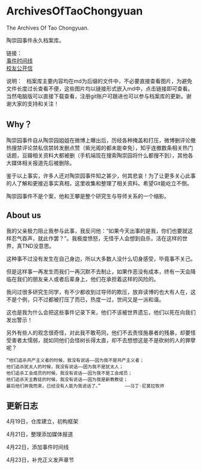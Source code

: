 # ArchivesOfTaoChongyuan
The Archives Of Tao Chongyuan. 

陶崇园事件永久档案库。 

链接：  
[事件时间线](1.事件跟踪/事件时间线.md)  
[校友公开信](4.正义发声/校友公开信.md)

说明：  
档案库主要内容均在md为后缀的文件中，不必要直接查看图片，为避免文件长度过长查看不便，这些图片均以链接形式嵌入md中，点击链接即可查看。
当然电脑版可以直接下载查看，注册git账户可跟进也可以参与档案库的更新。谢谢大家的支持和关注！

## Why？
陶崇园事件自从陶崇园姐姐在微博上曝出后，历经各种掩盖和打压，微博删评论撤热搜禁评论禁私信禁转发删点赞（紫光阁的都未能幸免），知乎连撤数条相关热门话题，豆瓣相关资料大都被删（手机端现在搜索陶崇园将什么都搜不到），其他各大媒体相关报道先后被删除。

鉴于以上事实，许多人还对陶崇园事件知之甚少，何其悲哀！为了让更多关心此事的人了解和更接近事实真相，这里收集和整理了相关资料。希望Git能屹立不倒。

陶崇园事件不是个案，他和王攀是整个研究生与导师关系的一个缩影。

## About us
我的父亲极力阻止我参与此事，我反问他：“如果今天出事的是我，你们也要就这样忍气吞声，就此作罢？”。我极度愤怒，无怪乎人会想到自杀，活在这样的世界，真TND没意思。

这种事不过没有发生在自己身边，所以大多数人没什么切身感受，毕竟事不关己。

但是这样事一再发生而我们一再沉默不去制止，如果作恶没有成本，终有一天会降临在我们的朋友亲人或者后辈身上，他们在承担着这样的风险的。

我问过很多研究生同学，有不少都收到过导师的欺压，放弃读博的也大有人在，这不是个例，只不过都被打压了而已，热度一过，世间又是一派和谐。

这也是我为什么会把这些事件记录下来，他们不该被世界遗忘，他们以死在向我们发出警示！

另外有些人的观念很奇怪，对此我不敢苟同，他们不去责怪施暴者的残暴，却要怪受害者太懦弱，就如同他们会怪树长得太直，却不去想想这是不是砍树的人的罪孽呢？

    “他们追杀共产主义者的时候，我没有说话——因为我不是共产主义者；
    他们追杀犹太人的时候，我没有说话——因为我不是犹太人；
    他们追杀工会成员的时候，我没有说话——因为我不是工会成员；
    他们追杀天主教徒的时候，我没有说话——因为我是新教教徒；
    最后他们奔我而来，已经没有人能为我说话了。”         ——马丁·尼莫拉牧师

## 更新日志
4月19日，仓库建立，初构框架

4月21日，整理添加媒体报道

4月22日，添加事件时间线

4月23日，补充正义发声章节
